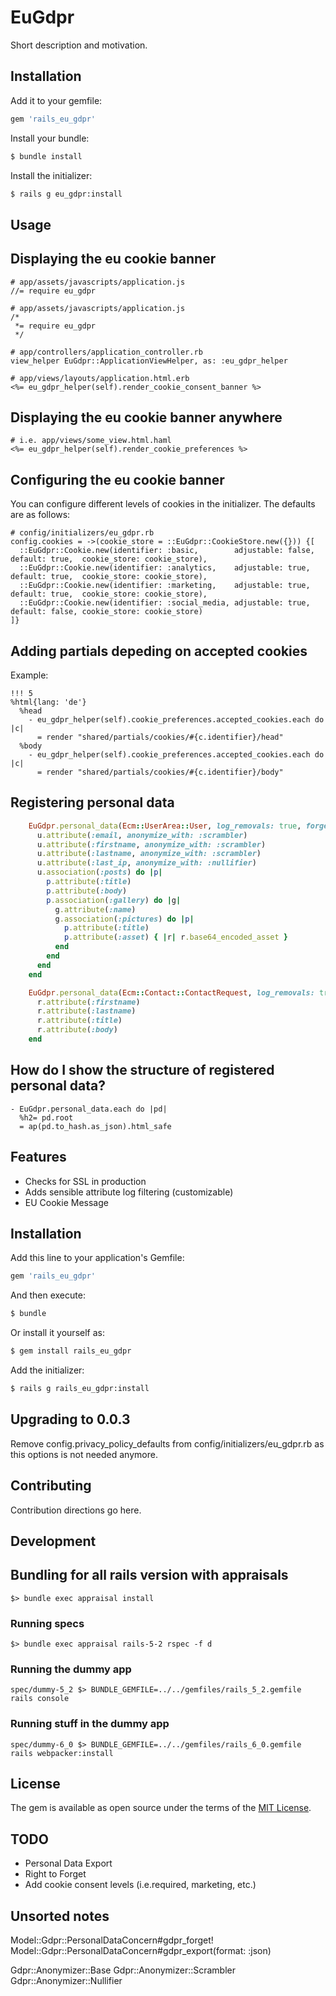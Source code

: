 # EuGdpr
Short description and motivation.

## Installation

Add it to your gemfile:

```ruby
gem 'rails_eu_gdpr'
```

Install your bundle:

```bash
$ bundle install
```

Install the initializer:

```bash
$ rails g eu_gdpr:install
```

## Usage

## Displaying the eu cookie banner

    # app/assets/javascripts/application.js
    //= require eu_gdpr

    # app/assets/javascripts/application.js
    /*
     *= require eu_gdpr
     */

    # app/controllers/application_controller.rb
    view_helper EuGdpr::ApplicationViewHelper, as: :eu_gdpr_helper

    # app/views/layouts/application.html.erb
    <%= eu_gdpr_helper(self).render_cookie_consent_banner %>

## Displaying the eu cookie banner anywhere

    # i.e. app/views/some_view.html.haml
    <%= eu_gdpr_helper(self).render_cookie_preferences %>

## Configuring the eu cookie banner

You can configure different levels of cookies in the initializer. The defaults are as follows:

    # config/initializers/eu_gdpr.rb
    config.cookies = ->(cookie_store = ::EuGdpr::CookieStore.new({})) {[
      ::EuGdpr::Cookie.new(identifier: :basic,        adjustable: false, default: true,  cookie_store: cookie_store),
      ::EuGdpr::Cookie.new(identifier: :analytics,    adjustable: true,  default: true,  cookie_store: cookie_store),
      ::EuGdpr::Cookie.new(identifier: :marketing,    adjustable: true,  default: true,  cookie_store: cookie_store),
      ::EuGdpr::Cookie.new(identifier: :social_media, adjustable: true,  default: false, cookie_store: cookie_store)
    ]}

## Adding partials depeding on accepted cookies

Example:

    !!! 5
    %html{lang: 'de'}
      %head
        - eu_gdpr_helper(self).cookie_preferences.accepted_cookies.each do |c|
          = render "shared/partials/cookies/#{c.identifier}/head"
      %body
        - eu_gdpr_helper(self).cookie_preferences.accepted_cookies.each do |c|
          = render "shared/partials/cookies/#{c.identifier}/body"

## Registering personal data

```ruby
    EuGdpr.personal_data(Ecm::UserArea::User, log_removals: true, forget_with: :anonymization) do |u|
      u.attribute(:email, anonymize_with: :scrambler)
      u.attribute(:firstname, anonymize_with: :scrambler)
      u.attribute(:lastname, anonymize_with: :scrambler)
      u.attribute(:last_ip, anonymize_with: :nullifier)
      u.association(:posts) do |p|
        p.attribute(:title)
        p.attribute(:body)
        p.association(:gallery) do |g|
          g.attribute(:name)
          g.association(:pictures) do |p|
            p.attribute(:title)
            p.attribute(:asset) { |r| r.base64_encoded_asset }
          end
        end
      end
    end
```

```ruby
    EuGdpr.personal_data(Ecm::Contact::ContactRequest, log_removals: true, forget_with: :deletion) do |r|
      r.attribute(:firstname)
      r.attribute(:lastname)
      r.attribute(:title)
      r.attribute(:body)
    end
```

## How do I show the structure of registered personal data?

    - EuGdpr.personal_data.each do |pd|
      %h2= pd.root
      = ap(pd.to_hash.as_json).html_safe

## Features

* Checks for SSL in production
* Adds sensible attribute log filtering (customizable)
* EU Cookie Message

## Installation
Add this line to your application's Gemfile:

```ruby
gem 'rails_eu_gdpr'
```

And then execute:
```bash
$ bundle
```

Or install it yourself as:
```bash
$ gem install rails_eu_gdpr
```

Add the initializer:

```bash
$ rails g rails_eu_gdpr:install
```

## Upgrading to 0.0.3

Remove config.privacy_policy_defaults from config/initializers/eu_gdpr.rb as this options is not needed anymore.

## Contributing
Contribution directions go here.

## Development

## Bundling for all rails version with appraisals

    $> bundle exec appraisal install

### Running specs

    $> bundle exec appraisal rails-5-2 rspec -f d

### Running the dummy app

    spec/dummy-5_2 $> BUNDLE_GEMFILE=../../gemfiles/rails_5_2.gemfile rails console

### Running stuff in the dummy app

    spec/dummy-6_0 $> BUNDLE_GEMFILE=../../gemfiles/rails_6_0.gemfile rails webpacker:install

## License
The gem is available as open source under the terms of the [MIT License](https://opensource.org/licenses/MIT).

## TODO

* Personal Data Export
* Right to Forget
* Add cookie consent levels (i.e.required, marketing, etc.)

## Unsorted notes

Model::Gdpr::PersonalDataConcern#gdpr_forget!
Model::Gdpr::PersonalDataConcern#gdpr_export(format: :json)

Gdpr::Anonymizer::Base
Gdpr::Anonymizer::Scrambler
Gdpr::Anonymizer::Nullifier

